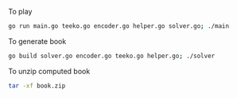 

To play 
```sh
go run main.go teeko.go encoder.go helper.go solver.go; ./main
```

To generate book
```sh
go build solver.go encoder.go teeko.go helper.go; ./solver
```

To unzip computed book
```sh
tar -xf book.zip
```